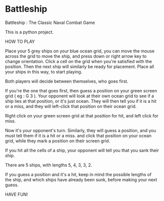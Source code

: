 # Battleship
Battleship : The Classic Naval Combat Game

This is a python project.

HOW TO PLAY 

Place your 5 grey ships on your blue ocean grid, you can move the mouse across the grid to move the ship, and press down or right arrow key to change orientation. Click a cell on the grid when you're satisfied with the position. Then the next ship will similarly be ready for placement. Place all your ships in this way, to start playing.

Both players will decide between themselves, who goes first. 

If you're the one that goes first, then guess a position on your green screen grid ( eg : G 3 ). Your opponent will look at their own ocean grid to see if a ship lies at that position, or it's just ocean. They will then tell you if it is a hit or a miss, and they will left-click that position on their ocean grid.

Right click on your green screen grid at that position for hit, and left click for miss.

Now it's your opponent's turn. Similarly, they will guess a position, and you must tell them if it is a hit or a miss. and click that position on your ocean grid, while they mark a position on their screen grid.

If you hit all the cells of a ship, your opponent will tell you that you sank their ship.

There are 5 ships, with lengths 5, 4, 3, 3, 2.

If you guess a position and it's a hit, keep in mind the possible lengths of the ship, and which ships have already been sunk, before making your next guess.

HAVE FUN!



